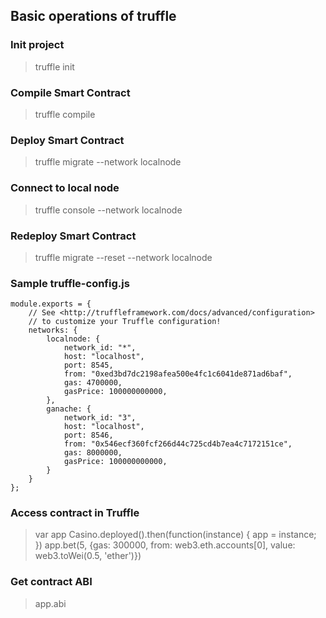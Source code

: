 ## Basic operations of truffle

### Init project
>truffle init

### Compile Smart Contract
>truffle compile

### Deploy Smart Contract
>truffle migrate --network localnode

### Connect to local node
>truffle console --network localnode

### Redeploy Smart Contract
>truffle migrate --reset --network localnode

### Sample truffle-config.js
```
module.exports = {
    // See <http://truffleframework.com/docs/advanced/configuration>
    // to customize your Truffle configuration!
    networks: {
        localnode: {
            network_id: "*",
            host: "localhost",
            port: 8545,
            from: "0xed3bd7dc2198afea500e4fc1c6041de871ad6baf",
            gas: 4700000,
            gasPrice: 100000000000,
        },
        ganache: {
            network_id: "3",
            host: "localhost",
            port: 8546,
            from: "0x546ecf360fcf266d44c725cd4b7ea4c7172151ce",
            gas: 8000000,
            gasPrice: 100000000000,
        }
    }
};
```

### Access contract in Truffle
>var app
>Casino.deployed().then(function(instance) { app = instance; })
>app.bet(5, {gas: 300000, from: web3.eth.accounts[0], value: web3.toWei(0.5, 'ether')})

### Get contract ABI
>app.abi
